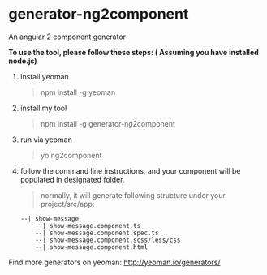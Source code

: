 # generator-ng2component
An angular 2 component generator

**To use the tool, please follow these steps: ( Assuming you have installed node.js)**
1. install yeoman
    > npm install -g yeoman
2. install my tool
    > npm install -g generator-ng2component
3. run via yeoman
    > yo ng2component
4. follow the command line instructions, and your component will be populated in designated folder.
    > normally, it will generate following structure under your project/src/app:
    ```
    --| show-message
        --| show-message.component.ts
        --| show-message.component.spec.ts
        --| show-message.component.scss/less/css
        --| show-message.component.html
    ```

Find more generators on yeoman: http://yeoman.io/generators/